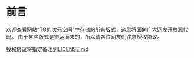 # 前言
欢迎查看网站“<a href=http://tortoise-god.wikidot.com/component:theme target=_blank>TG的次元空间</a>”中存储的所有版式，这里将面向广大网友开放源代码。
由于某些版式是搬运而来的，所以请各位网友们注意授权协议。

授权协议将指定备注到<a href=https://github.com/Tortoise-God/Theme-of-TGD/LICENSE.md target=_blank>LICENSE.md</a>

